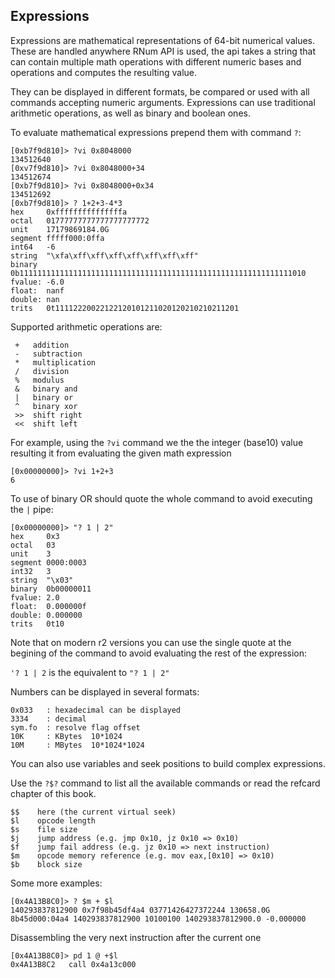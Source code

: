 ## Expressions

Expressions are mathematical representations of 64-bit numerical values. These are handled anywhere RNum API is used, the api takes a string that can contain multiple math operations with different numeric bases and operations and computes the resulting value.

They can be displayed in different formats, be compared or used with all commands accepting numeric arguments. Expressions can use traditional arithmetic operations,
as well as binary and boolean ones.

To evaluate mathematical expressions prepend them with command `?`:

```console
[0xb7f9d810]> ?vi 0x8048000
134512640
[0xv7f9d810]> ?vi 0x8048000+34
134512674
[0xb7f9d810]> ?vi 0x8048000+0x34
134512692
[0xb7f9d810]> ? 1+2+3-4*3
hex     0xfffffffffffffffa
octal   01777777777777777777772
unit    17179869184.0G
segment fffff000:0ffa
int64   -6
string  "\xfa\xff\xff\xff\xff\xff\xff\xff"
binary  0b1111111111111111111111111111111111111111111111111111111111111010
fvalue: -6.0
float:  nanf
double: nan
trits   0t11112220022122120101211020120210210211201
```

Supported arithmetic operations are:

```
 +   addition
 -   subtraction
 *   multiplication
 /   division
 %   modulus
 &   binary and
 |   binary or
 ^   binary xor
 >>  shift right
 <<  shift left
```

For example, using the `?vi` command we the the integer (base10) value resulting it from evaluating the given math expression

```console
[0x00000000]> ?vi 1+2+3
6
```

To use of binary OR should quote the whole command to avoid executing the `|` pipe:

```console
[0x00000000]> "? 1 | 2"
hex     0x3
octal   03
unit    3
segment 0000:0003
int32   3
string  "\x03"
binary  0b00000011
fvalue: 2.0
float:  0.000000f
double: 0.000000
trits   0t10
```

Note that on modern r2 versions you can use the single quote at the begining of the command to avoid evaluating the rest of the expression:

`'? 1 | 2` is the equivalent to `"? 1 | 2"`

Numbers can be displayed in several formats:

```
0x033   : hexadecimal can be displayed
3334    : decimal
sym.fo  : resolve flag offset
10K     : KBytes  10*1024
10M     : MBytes  10*1024*1024
```

You can also use variables and seek positions to build complex expressions.

Use the `?$?` command to list all the available commands or read the refcard chapter of this book.

```
$$    here (the current virtual seek)
$l    opcode length
$s    file size
$j    jump address (e.g. jmp 0x10, jz 0x10 => 0x10)
$f    jump fail address (e.g. jz 0x10 => next instruction)
$m    opcode memory reference (e.g. mov eax,[0x10] => 0x10)
$b    block size
```

Some more examples:

```console
[0x4A13B8C0]> ? $m + $l
140293837812900 0x7f98b45df4a4 03771426427372244 130658.0G 8b45d000:04a4 140293837812900 10100100 140293837812900.0 -0.000000
```

Disassembling the very next instruction after the current one

```console
[0x4A13B8C0]> pd 1 @ +$l
0x4A13B8C2   call 0x4a13c000
```
